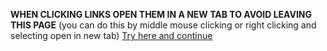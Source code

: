 **WHEN CLICKING LINKS OPEN THEM IN A NEW TAB TO AVOID LEAVING THIS PAGE** (you can do this by middle mouse clicking or right clicking and selecting open in new tab)
[Try here and continue](https://www.youtube.com/watch?v=dDzACwItLoY)


